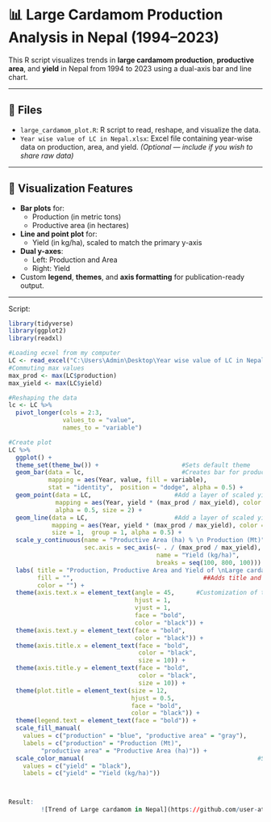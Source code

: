 # 📊 Large Cardamom Production Analysis in Nepal (1994–2023)

This R script visualizes trends in **large cardamom production**, **productive area**, and **yield** in Nepal from 1994 to 2023 using a dual-axis bar and line chart.

---

## 📁 Files

- `large_cardamom_plot.R`: R script to read, reshape, and visualize the data.
- `Year wise value of LC in Nepal.xlsx`: Excel file containing year-wise data on production, area, and yield. *(Optional — include if you wish to share raw data)*

---

## 📌 Visualization Features

- **Bar plots** for:
  - Production (in metric tons)
  - Productive area (in hectares)
- **Line and point plot** for:
  - Yield (in kg/ha), scaled to match the primary y-axis
- **Dual y-axes**:
  - Left: Production and Area
  - Right: Yield
- Custom **legend**, **themes**, and **axis formatting** for publication-ready output.

---
Script:

```r
library(tidyverse)
library(ggplot2)
library(readxl)

#Loading ecxel from my computer
LC <- read_excel("C:\Users\Admin\Desktop\Year wise value of LC in Nepal")
#Commuting max values
max_prod <- max(LC$production)
max_yield <- max(LC$yield)

#Reshaping the data
lc <- LC %>% 
  pivot_longer(cols = 2:3,
               values_to = "value",
               names_to = "variable")

#Create plot
LC %>% 
  ggplot() +
  theme_set(theme_bw()) +		                #Sets default theme
  geom_bar(data = lc,			                #Creates bar for production and productive area side by side
           mapping = aes(Year, value, fill = variable),
           stat = "identity",  position = "dodge", alpha = 0.5) +
  geom_point(data = LC,			              #Add a layer of scaled yield point using secondary y-axis
             mapping = aes(Year, yield * (max_prod / max_yield), color = "yield"),
             alpha = 0.5, size = 2) + 
  geom_line(data = LC,			              #Add a layer of scaled yield line using secondary y-axis
            mapping = aes(Year, yield * (max_prod / max_yield), color = "yield"),
            size = 1,  group = 1, alpha = 0.5) +
  scale_y_continuous(name = "Productive Area (ha) % \n Production (Mt)",	#Sets up left y-axis for                                                                        #production and productive area                                                                         #and right y-axis for yield 
                     sec.axis = sec_axis(~ . / (max_prod / max_yield),
                                         name = "Yield (kg/ha)",
                                         breaks = seq(100, 800, 100))) +
  labs( title = "Production, Productive Area and Yield of \nLarge cardamom in Nepal (1994-2023)",	
        fill = "",                                    ##Adds title and labels
        color = "") +
  theme(axis.text.x = element_text(angle = 45,		#Customization of theme
                                   hjust = 1,
                                   vjust = 1,
                                   face = "bold",
                                   color = "black")) +
  theme(axis.text.y = element_text(face = "bold",
                                   color = "black")) +
  theme(axis.title.x = element_text(face = "bold",
                                    color = "black",
                                    size = 10)) +
  theme(axis.title.y = element_text(face = "bold",
                                    color = "black",
                                    size = 10)) +
  theme(plot.title = element_text(size = 12,
                                  hjust = 0.5,
                                  face = "bold",
                                  color = "black")) +
  theme(legend.text = element_text(face = "bold")) +
  scale_fill_manual(
    values = c("production" = "blue", "productive area" = "gray"),		#Sets color and labels of                                                                             					#production, productive area 
    labels = c("production" = "Production (Mt)", 
	     "productive area" = "Productive Area (ha)")) +
  scale_color_manual(                                                #Sets color and label of yield
    values = c("yield" = "black"),
    labels = c("yield" = "Yield (kg/ha)"))



Result:
         ![Trend of Large cardamom in Nepal](https://github.com/user-attachments/assets/0568a1a5-792b-455f-b142-a6ddf0c43640)
